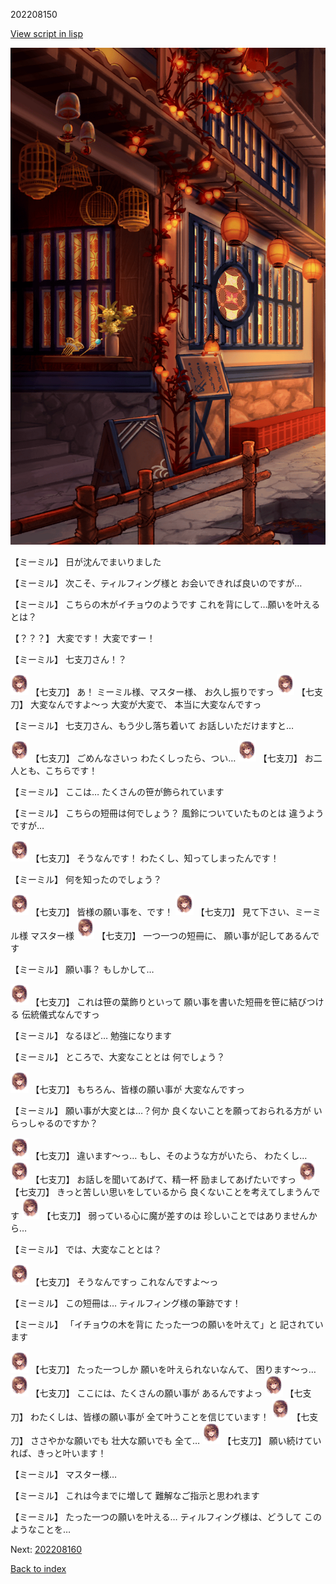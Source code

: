 202208150

[View script in lisp](../scripts/202208150.txt)

![SEAsummer_town_evening.png](../images/backgrounds/SEAsummer_town_evening.png)

【ミーミル】
日が沈んでまいりました

【ミーミル】
次こそ、ティルフィング様と
お会いできれば良いのですが…

【ミーミル】
こちらの木がイチョウのようです
これを背にして…願いを叶えるとは？

【？？？】
大変です！
大変ですー！

【ミーミル】
七支刀さん！？

<img src="../images/units/6105111.png" alt="6105111.png" height="34"/>
【七支刀】
あ！
ミーミル様、マスター様、
お久し振りですっ

<img src="../images/units/6105111.png" alt="6105111.png" height="34"/>
【七支刀】
大変なんですよ～っ
大変が大変で、
本当に大変なんですっ

【ミーミル】
七支刀さん、もう少し落ち着いて
お話しいただけますと…

<img src="../images/units/6105111.png" alt="6105111.png" height="34"/>
【七支刀】
ごめんなさいっ
わたくしったら、つい…

<img src="../images/units/6105111.png" alt="6105111.png" height="34"/>
【七支刀】
お二人とも、こちらです！

【ミーミル】
ここは…
たくさんの笹が飾られています

【ミーミル】
こちらの短冊は何でしょう？
風鈴についていたものとは
違うようですが…

<img src="../images/units/6105111.png" alt="6105111.png" height="34"/>
【七支刀】
そうなんです！
わたくし、知ってしまったんです！

【ミーミル】
何を知ったのでしょう？

<img src="../images/units/6105111.png" alt="6105111.png" height="34"/>
【七支刀】
皆様の願い事を、です！

<img src="../images/units/6105111.png" alt="6105111.png" height="34"/>
【七支刀】
見て下さい、ミーミル様
マスター様

<img src="../images/units/6105111.png" alt="6105111.png" height="34"/>
【七支刀】
一つ一つの短冊に、
願い事が記してあるんです

【ミーミル】
願い事？
もしかして…

<img src="../images/units/6105111.png" alt="6105111.png" height="34"/>
【七支刀】
これは笹の葉飾りといって
願い事を書いた短冊を笹に結びつける
伝統儀式なんですっ

【ミーミル】
なるほど…
勉強になります

【ミーミル】
ところで、大変なこととは
何でしょう？

<img src="../images/units/6105111.png" alt="6105111.png" height="34"/>
【七支刀】
もちろん、皆様の願い事が
大変なんですっ

【ミーミル】
願い事が大変とは…？何か
良くないことを願っておられる方が
いらっしゃるのですか？

<img src="../images/units/6105111.png" alt="6105111.png" height="34"/>
【七支刀】
違います～っ…
もし、そのような方がいたら、
わたくし…

<img src="../images/units/6105111.png" alt="6105111.png" height="34"/>
【七支刀】
お話しを聞いてあげて、精一杯
励ましてあげたいですっ

<img src="../images/units/6105111.png" alt="6105111.png" height="34"/>
【七支刀】
きっと苦しい思いをしているから
良くないことを考えてしまうんです

<img src="../images/units/6105111.png" alt="6105111.png" height="34"/>
【七支刀】
弱っている心に魔が差すのは
珍しいことではありませんから…

【ミーミル】
では、大変なこととは？

<img src="../images/units/6105111.png" alt="6105111.png" height="34"/>
【七支刀】
そうなんですっ
これなんですよ～っ

【ミーミル】
この短冊は…
ティルフィング様の筆跡です！

【ミーミル】
「イチョウの木を背に
たった一つの願いを叶えて」と
記されています

<img src="../images/units/6105111.png" alt="6105111.png" height="34"/>
【七支刀】
たった一つしか
願いを叶えられないなんて、
困ります～っ…

<img src="../images/units/6105111.png" alt="6105111.png" height="34"/>
【七支刀】
ここには、たくさんの願い事が
あるんですよっ

<img src="../images/units/6105111.png" alt="6105111.png" height="34"/>
【七支刀】
わたくしは、皆様の願い事が
全て叶うことを信じています！

<img src="../images/units/6105111.png" alt="6105111.png" height="34"/>
【七支刀】
ささやかな願いでも
壮大な願いでも
全て…

<img src="../images/units/6105111.png" alt="6105111.png" height="34"/>
【七支刀】
願い続けていれば、きっと叶います！

【ミーミル】
マスター様…

【ミーミル】
これは今までに増して
難解なご指示と思われます

【ミーミル】
たった一つの願いを叶える…
ティルフィング様は、どうして
このようなことを…


Next: [202208160](202208160.md)

[Back to index](index.md)
